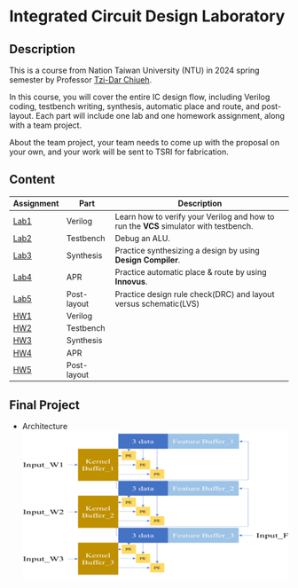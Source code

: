 # Integrated Circuit Design Laboratory

## Description
This is a course from Nation Taiwan University (NTU) in 2024 spring semester by Professor [Tzi-Dar Chiueh](https://www.ee.ntu.edu.tw/profile1.php?id=33).

In this course, you will cover the entire IC design flow, including Verilog coding, testbench writing, synthesis, automatic place and route, and post-layout. Each part will include one lab and one homework assignment, along with a team project.

About the team project, your team needs to come up with the proposal on your own, and your work will be sent to TSRI for fabrication.

## Content
| Assignment | Part | Description |
| ---------- | ---- | ----------- |
| [Lab1](https://github.com/asdshawn/2024-NTU-ICDLab/tree/main/Lab1) | Verilog     | Learn how to verify your Verilog and how to run the **VCS** simulator with testbench. |
| [Lab2](https://github.com/asdshawn/2024-NTU-ICDLab/tree/main/Lab2) | Testbench   | Debug an ALU. |
| [Lab3](https://github.com/asdshawn/2024-NTU-ICDLab/tree/main/Lab3) | Synthesis   | Practice synthesizing a design by using **Design Compiler**. |
| [Lab4](https://github.com/asdshawn/2024-NTU-ICDLab/tree/main/Lab4) | APR         | Practice automatic place & route by using **Innovus**. |
| [Lab5](https://github.com/asdshawn/2024-NTU-ICDLab/tree/main/Lab5) | Post-layout | Practice design rule check(DRC) and layout versus schematic(LVS) |
| [HW1](https://github.com/asdshawn/2024-NTU-ICDLab/tree/main/HW1)   | Verilog     |  |
| [HW2](https://github.com/asdshawn/2024-NTU-ICDLab/tree/main/HW2)   | Testbench   |  |
| [HW3](https://github.com/asdshawn/2024-NTU-ICDLab/tree/main/HW3)   | Synthesis   |  |
| [HW4](https://github.com/asdshawn/2024-NTU-ICDLab/tree/main/HW4)   | APR         |  |
| [HW5](https://github.com/asdshawn/2024-NTU-ICDLab/tree/main/HW5)   | Post-layout |  |

## Final Project
- Architecture
  ![Architecture Picture](pic/Architecture.png)
